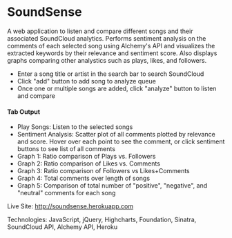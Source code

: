 # SoundSense

A web application to listen and compare different songs and their associated SoundCloud analytics. Performs sentiment analysis on the comments of each selected song using Alchemy's API and visualizes the extracted keywords by their relevance and sentiment score. Also displays graphs comparing other analystics such as plays, likes, and followers.

- Enter a song title or artist in the search bar to search SoundCloud
- Click "add" button to add song to analyze queue
- Once one or multiple songs are added, click "analyze" button to listen and compare
 
#### Tab Output
- Play Songs: Listen to the selected songs
- Sentiment Analysis: Scatter plot of all comments plotted by relevance and score. Hover over each point to see the comment, or click sentiment buttons to see list of all comments
- Graph 1: Ratio comparison of Plays vs. Followers
- Graph 2: Ratio comparison of Likes vs. Comments
- Graph 3: Ratio comparison of Followers vs Likes+Comments
- Graph 4: Total comments over length of songs
- Graph 5: Comparison of total number of "positive", "negative", and "neutral" comments for each song


Live Site: http://soundsense.herokuapp.com

Technologies: JavaScript, jQuery, Highcharts, Foundation, Sinatra, SoundCloud API, Alchemy API, Heroku